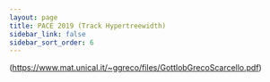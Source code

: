```yaml
---
layout: page
title: PACE 2019 (Track Hypertreewidth)
sidebar_link: false
sidebar_sort_order: 6
---
```


(https://www.mat.unical.it/~ggreco/files/GottlobGrecoScarcello.pdf)